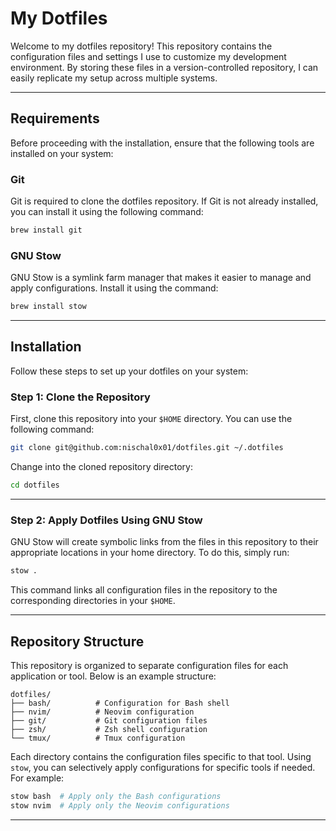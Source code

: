 
# My Dotfiles

Welcome to my dotfiles repository! This repository contains the configuration files and settings I use to customize my development environment. By storing these files in a version-controlled repository, I can easily replicate my setup across multiple systems.

---

## Requirements

Before proceeding with the installation, ensure that the following tools are installed on your system:

### **Git**
Git is required to clone the dotfiles repository. If Git is not already installed, you can install it using the following command:
```bash
brew install git
```

### **GNU Stow**
GNU Stow is a symlink farm manager that makes it easier to manage and apply configurations. Install it using the command:
```bash
brew install stow
```

---

## Installation

Follow these steps to set up your dotfiles on your system:

### Step 1: Clone the Repository
First, clone this repository into your `$HOME` directory. You can use the following command:
```bash
git clone git@github.com:nischal0x01/dotfiles.git ~/.dotfiles

```

Change into the cloned repository directory:
```bash
cd dotfiles
```

---

### Step 2: Apply Dotfiles Using GNU Stow
GNU Stow will create symbolic links from the files in this repository to their appropriate locations in your home directory. To do this, simply run:
```bash
stow .
```

This command links all configuration files in the repository to the corresponding directories in your `$HOME`.

---

## Repository Structure

This repository is organized to separate configuration files for each application or tool. Below is an example structure:
```
dotfiles/
├── bash/          # Configuration for Bash shell
├── nvim/          # Neovim configuration
├── git/           # Git configuration files
├── zsh/           # Zsh shell configuration
└── tmux/          # Tmux configuration
```

Each directory contains the configuration files specific to that tool. Using `stow`, you can selectively apply configurations for specific tools if needed. For example:
```bash
stow bash  # Apply only the Bash configurations
stow nvim  # Apply only the Neovim configurations
```

---

